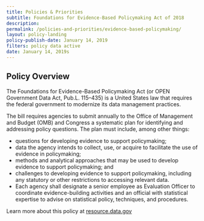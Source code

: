 ```yaml
---
title: Policies & Priorities
subtitle: Foundations for Evidence-Based Policymaking Act of 2018
description:
permalink: /policies-and-priorities/evidence-based-policymaking/
layout: policy-landing
policy-publish-date: January 14, 2019
filters: policy data active
date: January 14, 2019s
---
```


## Policy Overview ##
The Foundations for Evidence-Based Policymaking Act (or OPEN Government Data Act, Pub.L. 115–435) is a United States law that requires the federal government to modernize its data management practices.

The bill requires agencies to submit annually to the Office of Management and Budget (OMB) and Congress a systematic plan for identifying and addressing policy questions. The plan must include, among other things:

* questions for developing evidence to support policymaking;
* data the agency intends to collect, use, or acquire to facilitate the use of evidence in policymaking;
* methods and analytical approaches that may be used to develop evidence to support policymaking; and
* challenges to developing evidence to support policymaking, including any statutory or other restrictions to accessing relevant data.
* Each agency shall designate a senior employee as Evaluation Officer to coordinate evidence-building activities and an official with statistical expertise to advise on statistical policy, techniques, and procedures.

Learn more about this policy at [resource.data.gov](https://resources.data.gov/)
